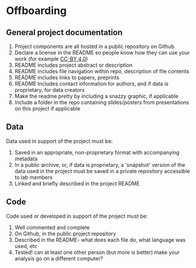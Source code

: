 Offboarding
================

General project documentation
-----------------------------

1.  Project components are all hosted in a public repository on Github
2.  Declare a license in the README so people know how they can use your work (for example [CC-BY 4.0](https://creativecommons.org/licenses/by/4.0/))
3.  README includes project abstract or description
4.  README includes file navigation within repo, description of file contents
5.  README includes links to papers, preprints
6.  README Includes contact information for authors, and if data is proprietary, for data creators
7.  Make the readme pretty by including a snazzy graphic, if applicable
8.  Include a folder in the repo containing slides/posters from presentations on this project if applicable

Data
----

Data used in support of the project must be:
1. Saved in an appropriate, non-proprietary format with accompanying metadata
1. In a public archive, or, if data is proprietary, a 'snapshot' version of the data used in the project must be saved in a private repository accessible to lab members
1. Linked and briefly described in the project README

Code
----

Code used or developed in support of the project must be:
1. Well commented and complete
1. On Github, in the public project repository
1. Described in the README- what does each file do, what language was used, etc
1. Tested! can at least one other person (but more is better) make your analysis go on a different computer?
